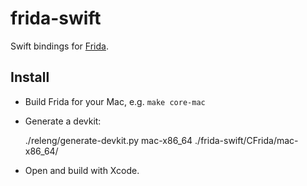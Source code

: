 # frida-swift

Swift bindings for [Frida](http://www.frida.re).

## Install

- Build Frida for your Mac, e.g. `make core-mac`
- Generate a devkit:

    ./releng/generate-devkit.py mac-x86_64 ./frida-swift/CFrida/mac-x86_64/

- Open and build with Xcode.
